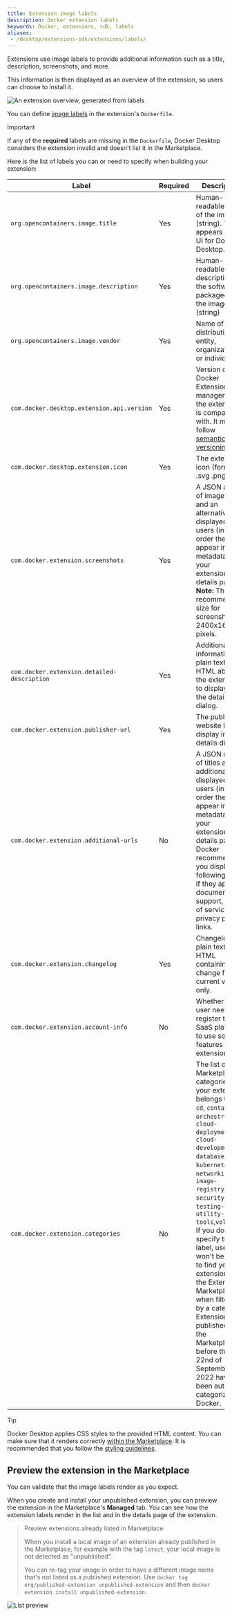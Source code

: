 ```yaml
---
title: Extension image labels
description: Docker extension labels
keywords: Docker, extensions, sdk, labels
aliases: 
 - /desktop/extensions-sdk/extensions/labels/
---
```


Extensions use image labels to provide additional information such as a title, description, screenshots, and more.

This information is then displayed as an overview of the extension, so users can choose to install it.

![An extension overview, generated from labels](images/marketplace-details.png)

You can define [image labels](/reference/dockerfile.md#label) in the extension's `Dockerfile`.

> [!IMPORTANT]
>
> If any of the **required** labels are missing in the `Dockerfile`, Docker Desktop considers the extension invalid and doesn't list it in the Marketplace.


Here is the list of labels you can or need to specify when building your extension:

| Label                                       | Required | Description                                                                                                                                                                                                                                                                                                                                                                                                                                                                                           | Example                                                                                                                                                                                                                                            |
| ------------------------------------------- | -------- | ----------------------------------------------------------------------------------------------------------------------------------------------------------------------------------------------------------------------------------------------------------------------------------------------------------------------------------------------------------------------------------------------------------------------------------------------------------------------------------------------------- | -------------------------------------------------------------------------------------------------------------------------------------------------------------------------------------------------------------------------------------------------- |
| `org.opencontainers.image.title`            | Yes      | Human-readable title of the image (string). This appears in the UI for Docker Desktop.                                                                                                                                                                                                                                                                                                                                                                                                                | my-extension                                                                                                                                                                                                                                       |
| `org.opencontainers.image.description`      | Yes      | Human-readable description of the software packaged in the image (string)                                                                                                                                                                                                                                                                                                                                                                                                                             | This extension is cool.                                                                                                                                                                                                                            |
| `org.opencontainers.image.vendor`           | Yes      | Name of the distributing entity, organization, or individual.                                                                                                                                                                                                                                                                                                                                                                                                                                         | Acme, Inc.                                                                                                                                                                                                                                         |
| `com.docker.desktop.extension.api.version`  | Yes      | Version of the Docker Extension manager that the extension is compatible with. It must follow [semantic versioning](https://semver.org/).                                                                                                                                                                                                                                                                                                                                                             | A specific version like `0.1.0` or, a constraint expression: `>= 0.1.0`, `>= 1.4.7, < 2.0` . For your first extension, you can use `docker extension version` to know the SDK API version and specify `>= <SDK_API_VERSION>`.                      |
| `com.docker.desktop.extension.icon`         | Yes      | The extension icon (format: .svg .png .jpg)                                                                                                                                                                                                                                                                                                                                                                                                                                                           | <a href="{{% param "docs_url" %}}/assets/images/engine.svg" target="__blank">{{% param "docs_url" %}}/assets/images/engine.svg<a>                                                                                                                            |
| `com.docker.extension.screenshots`          | Yes      | A JSON array of image URLs and an alternative text displayed to users (in the order they appear in your metadata) in your extension's details page. **Note:** The recommended size for screenshots is 2400x1600 pixels.                                                                                                                                                                                                                                                                               | `[{"alt":"alternative text for image 1",` `"url":"https://foo.bar/image1.png"},` `{"alt":"alternative text for image2",` `"url":"https://foo.bar/image2.jpg"}]`                                                                                  |
| `com.docker.extension.detailed-description` | Yes      | Additional information in plain text or HTML about the extension to display in the details dialog.                                                                                                                                                                                                                                                                                                                                                                                                    | `My detailed description` or `<h1>My detailed description</h1>`                                                                                                                                                                                    |
| `com.docker.extension.publisher-url`        | Yes      | The publisher website URL to display in the details dialog.                                                                                                                                                                                                                                                                                                                                                                                                                                           | `https://foo.bar`                                                                                                                                                                                                                                  |
| `com.docker.extension.additional-urls`      | No       | A JSON array of titles and additional URLs displayed to users (in the order they appear in your metadata) in your extension's details page. Docker recommends you display the following links if they apply: documentation, support, terms of service, and privacy policy links.                                                                                                                                                                                                                      | `[{"title":"Documentation","url":"https://foo.bar/docs"},` `{"title":"Support","url":"https://foo.bar/support"},` `{"title":"Terms of Service","url":"https://foo.bar/tos"},` `{"title":"Privacy policy","url":"https://foo.bar/privacy-policy"}]` |
| `com.docker.extension.changelog`            | Yes      | Changelog in plain text or HTML containing the change for the current version only.                                                                                                                                                                                                                                                                                                                                                                                                                   | `Extension changelog` or `<p>Extension changelog<ul>` `<li>New feature A</li>` `<li>Bug fix on feature B</li></ul></p>`                                                                                                                            |
| `com.docker.extension.account-info`         | No       | Whether the user needs to register to a SaaS platform to use some features of the extension.                                                                                                                                                                                                                                                                                                                                                                                                          | `required` in case it does, leave it empty otherwise.                                                                                                                                                                                              |
| `com.docker.extension.categories`           | No       | The list of Marketplace categories that your extension belongs to: `ci-cd`, `container-orchestration`, `cloud-deployment`, `cloud-development`, `database`, `kubernetes`, `networking`, `image-registry`, `security`, `testing-tools`, `utility-tools`,`volumes`. If you don't specify this label, users won't be able to find your extension in the Extensions Marketplace when filtering by a category. Extensions published to the Marketplace before the 22nd of September 2022 have been auto-categorized by Docker. | Specified as comma separated values in case of having multiple categories e.g: `kubernetes,security` or a single value e.g. `kubernetes`.                                                                                                          |

> [!TIP]
>
> Docker Desktop applies CSS styles to the provided HTML content. You can make sure that it renders correctly 
> [within the Marketplace](#preview-the-extension-in-the-marketplace). It is recommended that you follow the 
> [styling guidelines](../design/_index.md).

## Preview the extension in the Marketplace

You can validate that the image labels render as you expect.

When you create and install your unpublished extension, you can preview the extension in the Marketplace's **Managed** tab. You can see how the extension labels render in the list and in the details page of the extension.

> Preview extensions already listed in Marketplace
>
> When you install a local image of an extension already published in the Marketplace, for example with the tag `latest`, your local image is not detected as "unpublished".
>
> You can re-tag your image in order to have a different image name that's not listed as a published extension.
> Use `docker tag org/published-extension unpublished-extension` and then `docker extension install unpublished-extension`.

![List preview](images/list-preview.png)
